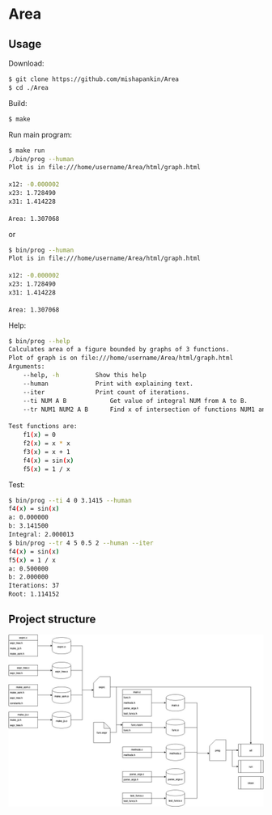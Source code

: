 # Area

## Usage
Download:
```bash
$ git clone https://github.com/mishapankin/Area
$ cd ./Area
```

Build:
```bash
$ make
```

Run main program:

```bash
$ make run
./bin/prog --human
Plot is in file:///home/username/Area/html/graph.html

x12: -0.000002
x23: 1.728490
x31: 1.414228

Area: 1.307068
```
or
```bash
$ bin/prog --human
Plot is in file:///home/username/Area/html/graph.html

x12: -0.000002
x23: 1.728490
x31: 1.414228

Area: 1.307068
```

Help:
```bash
$ bin/prog --help
Calculates area of a figure bounded by graphs of 3 functions.
Plot of graph is on file:///home/username/Area/html/graph.html
Arguments:
	--help, -h			Show this help
	--human				Print with explaining text.
	--iter				Print count of iterations.
	--ti NUM A B			Get value of integral NUM from A to B.
	--tr NUM1 NUM2 A B		Find x of intersection of functions NUM1 and NUM2.

Test functions are:
	f1(x) = 0
	f2(x) = x * x
	f3(x) = x + 1
	f4(x) = sin(x)
	f5(x) = 1 / x
```

Test:
```bash
$ bin/prog --ti 4 0 3.1415 --human
f4(x) = sin(x)
a: 0.000000
b: 3.141500
Integral: 2.000013
$ bin/prog --tr 4 5 0.5 2 --human --iter
f4(x) = sin(x)
f5(x) = 1 / x
a: 0.500000
b: 2.000000
Iterations: 37
Root: 1.114152
```

## Project structure

![Makefile diagram](diagram.jpg)